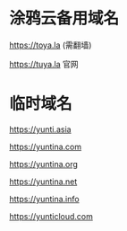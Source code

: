 # 涂鸦云备用域名

https://toya.la (需翻墙)

https://tuya.la 官网

# 临时域名

https://yunti.asia

https://yuntina.com

https://yuntina.org

https://yuntina.net

https://yuntina.info

https://yunticloud.com
